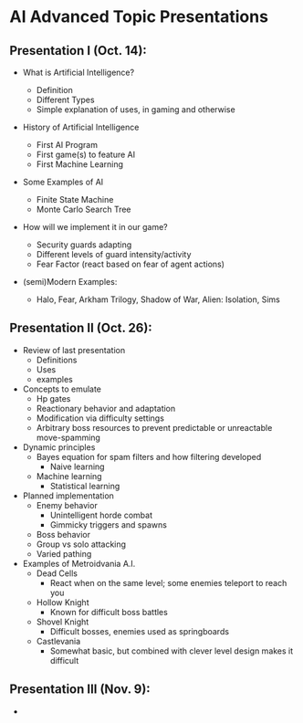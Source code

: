 
# AI Advanced Topic Presentations

## Presentation I (Oct. 14):
* What is Artificial Intelligence?
    - Definition
    - Different Types
    - Simple explanation of uses, in gaming and otherwise

* History of Artificial Intelligence
    - First AI Program
    - First game(s) to feature AI
    - First Machine Learning

* Some Examples of AI
    - Finite State Machine
    - Monte Carlo Search Tree
    
* How will we implement it in our game?
    - Security guards adapting
    - Different levels of guard intensity/activity
    - Fear Factor (react based on fear of agent actions)
    
* (semi)Modern Examples:
    - Halo, Fear, Arkham Trilogy, Shadow of War, Alien: Isolation, Sims

## Presentation II (Oct. 26):
* Review of last presentation
    - Definitions
    - Uses
    - examples
* Concepts to emulate
    - Hp gates
    - Reactionary behavior and adaptation
    - Modification via difficulty settings 
    - Arbitrary boss resources to prevent predictable or unreactable move-spamming
* Dynamic principles
    - Bayes equation for spam filters and how filtering developed
       - Naive learning
    - Machine learning
       - Statistical learning
* Planned implementation
    - Enemy behavior
       - Unintelligent horde combat
       - Gimmicky triggers and spawns
    - Boss behavior
    - Group vs solo attacking
    - Varied pathing
* Examples of Metroidvania A.I.
    - Dead Cells
       - React when on the same level; some enemies teleport to reach you
    - Hollow Knight
       - Known for difficult boss battles
    - Shovel Knight
       - Difficult bosses, enemies used as springboards
    - Castlevania
       - Somewhat basic, but combined with clever level design makes it difficult
	

## Presentation III (Nov. 9):
* 

